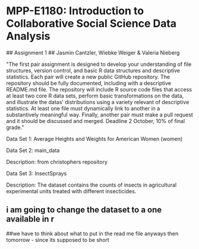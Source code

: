 ﻿# MPP-E1180: Introduction to Collaborative Social Science Data Analysis
﻿## Assignment 1
﻿## Jasmin Cantzler, Wiebke Weiger & Valeria Nieberg


"The first pair assignment is designed to develop your understanding of file structures, version control, and basic R data structures and descriptive statistics. Each pair will create a new public GitHub repository. The repository should be fully documented, including with a descriptive README.md file. The repository will include R source code files that access at least two core R data sets, perform basic transformations on the data, and illustrate the datas' distributions using a variety relevant of descriptive statistics. At least one file must dynamically link to another in a substantively meaningful way. Finally, another pair must make a pull request and it should be discussed and merged. Deadline 2 October, 10% of final grade."

Data Set 1: Average Heights and Weights for American Women (women)



Data Set 2: main_data

Description: from christophers repository

Data Set 3: InsectSprays

Description: The dataset contains the counts of insects in agricultural experimental units treated with different insecticides.

## i am going to change the dataset to a one available in r ##

##we have to think about what to put in the read me file anyways then tomorrow - since its supposed to be short
